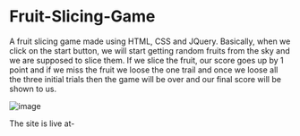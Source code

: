# Fruit-Slicing-Game
A fruit slicing game made using HTML, CSS and JQuery. Basically, when we click on the start button, we will start getting random fruits from the sky and we are supposed to slice them. If we slice the fruit, our score goes up by 1 point and if we miss the fruit we loose the one trail and once we loose all the three initial trials then the game will be over and our final score will be shown to us.

![image](https://github.com/Xevelyn17/Fruit-Slicing-Game/assets/156883894/fa663e32-18be-4187-8146-1148c3e6ead6)

The site is live at- 
